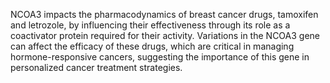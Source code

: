 NCOA3 impacts the pharmacodynamics of breast cancer drugs, tamoxifen and letrozole, by influencing their effectiveness through its role as a coactivator protein required for their activity. Variations in the NCOA3 gene can affect the efficacy of these drugs, which are critical in managing hormone-responsive cancers, suggesting the importance of this gene in personalized cancer treatment strategies.
